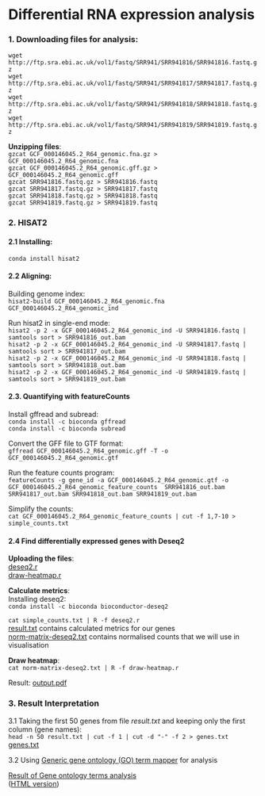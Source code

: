 # Differential RNA expression analysis

### 1. Downloading files for analysis:
`wget http://ftp.sra.ebi.ac.uk/vol1/fastq/SRR941/SRR941816/SRR941816.fastq.gz` \
`wget http://ftp.sra.ebi.ac.uk/vol1/fastq/SRR941/SRR941817/SRR941817.fastq.gz` \
`wget http://ftp.sra.ebi.ac.uk/vol1/fastq/SRR941/SRR941818/SRR941818.fastq.gz` \
`wget http://ftp.sra.ebi.ac.uk/vol1/fastq/SRR941/SRR941819/SRR941819.fastq.gz`

**Unzipping files**: \
`gzcat GCF_000146045.2_R64_genomic.fna.gz > GCF_000146045.2_R64_genomic.fna` \
`gzcat GCF_000146045.2_R64_genomic.gff.gz > GCF_000146045.2_R64_genomic.gff` \
`gzcat SRR941816.fastq.gz > SRR941816.fastq` \
`gzcat SRR941817.fastq.gz > SRR941817.fastq` \
`gzcat SRR941818.fastq.gz > SRR941818.fastq` \
`gzcat SRR941819.fastq.gz > SRR941819.fastq`

### 2. HISAT2

#### 2.1 Installing:
`conda install hisat2`

#### 2.2 Aligning:
Building genome index: \
`hisat2-build GCF_000146045.2_R64_genomic.fna GCF_000146045.2_R64_genomic_ind`

Run hisat2 in single-end mode: \
`hisat2 -p 2 -x GCF_000146045.2_R64_genomic_ind -U SRR941816.fastq | samtools sort > SRR941816_out.bam` \
`hisat2 -p 2 -x GCF_000146045.2_R64_genomic_ind -U SRR941817.fastq | samtools sort > SRR941817_out.bam` \
`hisat2 -p 2 -x GCF_000146045.2_R64_genomic_ind -U SRR941818.fastq | samtools sort > SRR941818_out.bam` \
`hisat2 -p 2 -x GCF_000146045.2_R64_genomic_ind -U SRR941819.fastq | samtools sort > SRR941819_out.bam`

#### 2.3. Quantifying with featureCounts

Install gffread and subread: \
`conda install -c bioconda gffread` \
`conda install -c bioconda subread`

Convert the GFF file to GTF format: \
`gffread GCF_000146045.2_R64_genomic.gff -T -o GCF_000146045.2_R64_genomic.gtf`

Run the feature counts program: \
`featureCounts -g gene_id -a GCF_000146045.2_R64_genomic.gtf -o GCF_000146045.2_R64_genomic_feature_counts  SRR941816_out.bam SRR941817_out.bam SRR941818_out.bam SRR941819_out.bam` 

Simplify the counts: \
`cat GCF_000146045.2_R64_genomic_feature_counts | cut -f 1,7-10 > simple_counts.txt`

#### 2.4 Find differentially expressed genes with Deseq2

**Uploading the files**: \
[deseq2.r](https://github.com/lear-711/Bioinformatics_practice/blob/486f49aa309abc052a002c96b79525bd7a284698/deseq2.r) \
[draw-heatmap.r](https://github.com/lear-711/Bioinformatics_practice/blob/3fcfad3b9dc412bfcbd19f92690a94a26fc9d1eb/draw-heatmap.r)

**Calculate metrics**: \
Installing deseq2: \
`conda install -c bioconda bioconductor-deseq2`

`cat simple_counts.txt | R -f deseq2.r ` \
[result.txt](https://github.com/lear-711/Bioinformatics_practice/blob/9b2a276e0d8a1a91b1501281ca885bc0875556ef/result.txt) contains calculated metrics for our genes \
[norm-matrix-deseq2.txt](https://github.com/lear-711/Bioinformatics_practice/blob/9b2a276e0d8a1a91b1501281ca885bc0875556ef/norm-matrix-deseq2.txt) contains normalised counts that we will use in visualisation

**Draw heatmap**: \
`cat norm-matrix-deseq2.txt | R -f draw-heatmap.r`

Result: [output.pdf](https://github.com/lear-711/Bioinformatics_practice/blob/18dd85278a33ff7777ed610cd7fd1cf368c4e897/output.pdf)

### 3. Result Interpretation

3.1 Taking the first 50 genes from file *result.txt* and keeping only the first column (gene names): \
`head -n 50 result.txt | cut -f 1 | cut -d "-" -f 2 > genes.txt` \
[genes.txt](https://github.com/lear-711/Bioinformatics_practice/blob/8a6cb14eb26e8f57c09e3f1bd1c80a5b518d1096/genes.txt)

3.2 Using [Generic gene ontology (GO) term mapper](https://go.princeton.edu/cgi-bin/GOTermMapper) for analysis

[Result of Gene ontology terms analysis](https://github.com/lear-711/Bioinformatics_practice/blob/5e7e97972174cac189375d299c2c2332a3bfb5f7/18837_slimTerms.pdf) \
([HTML version](https://go.princeton.edu/tmp//18837_slimTerms.html))

